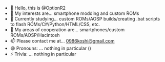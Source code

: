 - 👋 Hello, this is @OptionR2
- 👀 My interests are... smartphone modding and custom ROMs
- 🌱 Currently studying... custom ROMs/AOSP builds/creating .bat scripts to flash ROMs/C#/Python/HTML/CSS, etc.
- 💞️ My areas of cooperation are... smartphones/custom ROMs/AOSP/Hacintosh
- 📫 Please contact me at... 0986koshi@gmail.com
- 😄 Pronouns: ... nothing in particular ()
- ⚡ Trivia: ... nothing in particular
